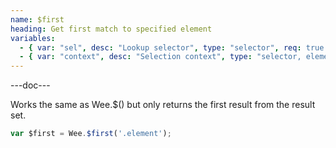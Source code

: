 ```yaml
---
name: $first
heading: Get first match to specified element
variables:
  - { var: "sel", desc: "Lookup selector", type: "selector", req: true }
  - { var: "context", desc: "Selection context", type: "selector, element", default: "document" }
---
```


---doc---

Works the same as Wee.$() but only returns the first result from the result set.

```javascript
var $first = Wee.$first('.element');
```